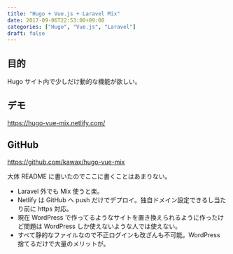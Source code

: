 ```yaml
---
title: "Hugo + Vue.js + Laravel Mix"
date: 2017-09-06T22:53:00+09:00
categories: ["Hugo", "Vue.js", "Laravel"]
draft: false
---
```


## 目的
Hugo サイト内で少しだけ動的な機能が欲しい。

## デモ
https://hugo-vue-mix.netlify.com/

## GitHub
https://github.com/kawax/hugo-vue-mix

大体 README に書いたのでここに書くことはあまりない。

- Laravel 外でも Mix 使うと楽。
- Netlify は GitHub へ push だけでデプロイ。独自ドメイン設定できるし当たり前に https 対応。
- 現在 WordPress で作ってるようなサイトを置き換えられるように作ったけど問題は WordPress しか使えないような人では使えない。
- すべて静的なファイルなので不正ログインも改ざんも不可能。WordPress 捨てるだけで大量のメリットが。
